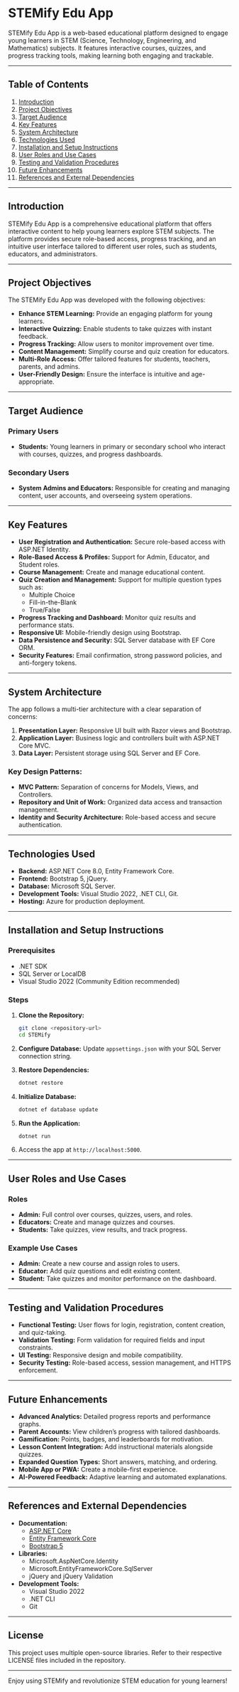 # STEMify Edu App

STEMify Edu App is a web-based educational platform designed to engage young learners in STEM (Science, Technology, Engineering, and Mathematics) subjects. It features interactive courses, quizzes, and progress tracking tools, making learning both engaging and trackable.

---

## Table of Contents
1. [Introduction](#introduction)
2. [Project Objectives](#project-objectives)
3. [Target Audience](#target-audience)
4. [Key Features](#key-features)
5. [System Architecture](#system-architecture)
6. [Technologies Used](#technologies-used)
7. [Installation and Setup Instructions](#installation-and-setup-instructions)
8. [User Roles and Use Cases](#user-roles-and-use-cases)
9. [Testing and Validation Procedures](#testing-and-validation-procedures)
10. [Future Enhancements](#future-enhancements)
11. [References and External Dependencies](#references-and-external-dependencies)

---

## Introduction
STEMify Edu App is a comprehensive educational platform that offers interactive content to help young learners explore STEM subjects. The platform provides secure role-based access, progress tracking, and an intuitive user interface tailored to different user roles, such as students, educators, and administrators.

---

## Project Objectives
The STEMify Edu App was developed with the following objectives:
- **Enhance STEM Learning:** Provide an engaging platform for young learners.
- **Interactive Quizzing:** Enable students to take quizzes with instant feedback.
- **Progress Tracking:** Allow users to monitor improvement over time.
- **Content Management:** Simplify course and quiz creation for educators.
- **Multi-Role Access:** Offer tailored features for students, teachers, parents, and admins.
- **User-Friendly Design:** Ensure the interface is intuitive and age-appropriate.

---

## Target Audience
### Primary Users
- **Students:** Young learners in primary or secondary school who interact with courses, quizzes, and progress dashboards.

### Secondary Users
- **System Admins and Educators:** Responsible for creating and managing content, user accounts, and overseeing system operations.

---

## Key Features
- **User Registration and Authentication:** Secure role-based access with ASP.NET Identity.
- **Role-Based Access & Profiles:** Support for Admin, Educator, and Student roles.
- **Course Management:** Create and manage educational content.
- **Quiz Creation and Management:** Support for multiple question types such as:
  - Multiple Choice
  - Fill-in-the-Blank
  - True/False
- **Progress Tracking and Dashboard:** Monitor quiz results and performance stats.
- **Responsive UI:** Mobile-friendly design using Bootstrap.
- **Data Persistence and Security:** SQL Server database with EF Core ORM.
- **Security Features:** Email confirmation, strong password policies, and anti-forgery tokens.

---

## System Architecture
The app follows a multi-tier architecture with a clear separation of concerns:
1. **Presentation Layer:** Responsive UI built with Razor views and Bootstrap.
2. **Application Layer:** Business logic and controllers built with ASP.NET Core MVC.
3. **Data Layer:** Persistent storage using SQL Server and EF Core.

### Key Design Patterns:
- **MVC Pattern:** Separation of concerns for Models, Views, and Controllers.
- **Repository and Unit of Work:** Organized data access and transaction management.
- **Identity and Security Architecture:** Role-based access and secure authentication.

---

## Technologies Used
- **Backend:** ASP.NET Core 8.0, Entity Framework Core.
- **Frontend:** Bootstrap 5, jQuery.
- **Database:** Microsoft SQL Server.
- **Development Tools:** Visual Studio 2022, .NET CLI, Git.
- **Hosting:** Azure for production deployment.

---

## Installation and Setup Instructions
### Prerequisites
- .NET SDK
- SQL Server or LocalDB
- Visual Studio 2022 (Community Edition recommended)

### Steps
1. **Clone the Repository:**
   ```bash
   git clone <repository-url>
   cd STEMify
   ```

2. **Configure Database:**
   Update `appsettings.json` with your SQL Server connection string.

3. **Restore Dependencies:**
   ```bash
   dotnet restore
   ```

4. **Initialize Database:**
   ```bash
   dotnet ef database update
   ```

5. **Run the Application:**
   ```bash
   dotnet run
   ```

6. Access the app at `http://localhost:5000`.

---

## User Roles and Use Cases
### Roles
- **Admin:** Full control over courses, quizzes, users, and roles.
- **Educators:** Create and manage quizzes and courses.
- **Students:** Take quizzes, view results, and track progress.

### Example Use Cases
- **Admin:** Create a new course and assign roles to users.
- **Educator:** Add quiz questions and edit existing content.
- **Student:** Take quizzes and monitor performance on the dashboard.

---

## Testing and Validation Procedures
- **Functional Testing:** User flows for login, registration, content creation, and quiz-taking.
- **Validation Testing:** Form validation for required fields and input constraints.
- **UI Testing:** Responsive design and mobile compatibility.
- **Security Testing:** Role-based access, session management, and HTTPS enforcement.

---

## Future Enhancements
- **Advanced Analytics:** Detailed progress reports and performance graphs.
- **Parent Accounts:** View children’s progress with tailored dashboards.
- **Gamification:** Points, badges, and leaderboards for motivation.
- **Lesson Content Integration:** Add instructional materials alongside quizzes.
- **Expanded Question Types:** Short answers, matching, and ordering.
- **Mobile App or PWA:** Create a mobile-first experience.
- **AI-Powered Feedback:** Adaptive learning and automated explanations.

---

## References and External Dependencies
- **Documentation:**
  - [ASP.NET Core](https://docs.microsoft.com/aspnet/core)
  - [Entity Framework Core](https://docs.microsoft.com/ef/core)
  - [Bootstrap 5](https://getbootstrap.com)
- **Libraries:**
  - Microsoft.AspNetCore.Identity
  - Microsoft.EntityFrameworkCore.SqlServer
  - jQuery and jQuery Validation
- **Development Tools:**
  - Visual Studio 2022
  - .NET CLI
  - Git

---

## License
This project uses multiple open-source libraries. Refer to their respective LICENSE files included in the repository.

---

Enjoy using STEMify and revolutionize STEM education for young learners!
